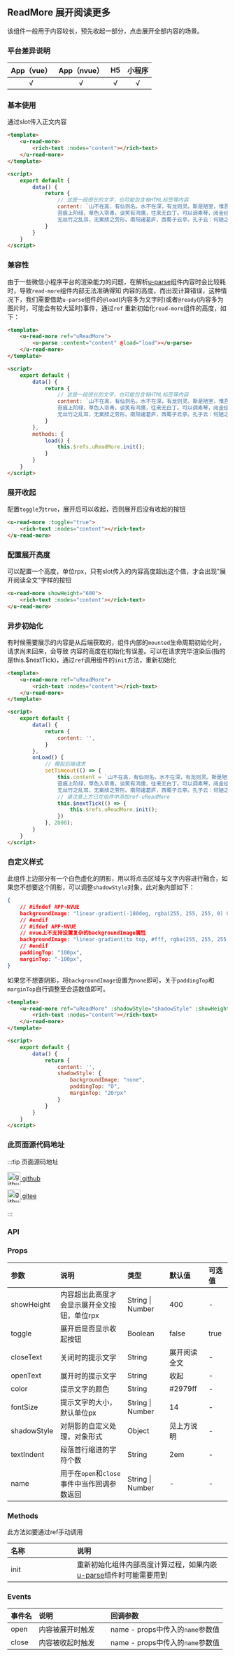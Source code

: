 ## ReadMore 展开阅读更多 <to-api/>

<demo-model url="/pages/componentsC/readMore/readMore"></demo-model>

该组件一般用于内容较长，预先收起一部分，点击展开全部内容的场景。

### 平台差异说明

|App（vue）|App（nvue）|H5|小程序|
|:-:|:-:|:-:|:-:|
|√|√|√|√|

### 基本使用

通过slot传入正文内容

```html
<template>
	<u-read-more>
		<rich-text :nodes="content"></rich-text>
	</u-read-more>
</template>

<script> 
	export default {
		data() {
			return {
				// 这是一段很长的文字，也可能包含有HTML标签等内容
				content: `山不在高，有仙则名。水不在深，有龙则灵。斯是陋室，惟吾德馨。
				苔痕上阶绿，草色入帘青。谈笑有鸿儒，往来无白丁。可以调素琴，阅金经。
				无丝竹之乱耳，无案牍之劳形。南阳诸葛庐，西蜀子云亭。孔子云：何陋之有？`,
			}
		}
	}
</script>
```

### 兼容性

由于一些微信小程序平台的渲染能力的问题，在解析[u-parse](/components/parse.html)组件内容时会比较耗时，导致`read-more`组件内部无法准确得知
内容的高度，而出现计算错误，这种情况下，我们需要借助`u-parse`组件的`@load`(内容多为文字时)或者`@ready`(内容多为图片时，可能会有较大延时)事件，通过`ref`
重新初始化`read-more`组件的高度，如下：

```html
<template>
	<u-read-more ref="uReadMore">
		<u-parse :content="content" @load="load"></u-parse>
	</u-read-more>
</template>

<script> 
	export default {
		data() {
			return {
				// 这是一段很长的文字，也可能包含有HTML标签等内容
				content: `山不在高，有仙则名。水不在深，有龙则灵。斯是陋室，惟吾德馨。
				苔痕上阶绿，草色入帘青。谈笑有鸿儒，往来无白丁。可以调素琴，阅金经。
				无丝竹之乱耳，无案牍之劳形。南阳诸葛庐，西蜀子云亭。孔子云：何陋之有？`,
			}
		},
		methods: {
            load() {
                this.$refs.uReadMore.init();
            }
		}
	}
</script>
```


### 展开收起

配置`toggle`为`true`，展开后可以收起，否则展开后没有收起的按钮

```html
<u-read-more :toggle="true">
    <rich-text :nodes="content"></rich-text>
</u-read-more>
```

### 配置展开高度

可以配置一个高度，单位rpx，只有slot传入的内容高度超出这个值，才会出现"展开阅读全文"字样的按钮

```html
<u-read-more showHeight="600">
    <rich-text :nodes="content"></rich-text>
</u-read-more>
```

### 异步初始化

有时候需要展示的内容是从后端获取的，组件内部的`mounted`生命周期初始化时，请求尚未回来，会导致
内容的高度在初始化有误差。可以在请求完毕渲染后(指的是this.$nextTick)，通过`ref`调用组件的`init`方法，重新初始化

```html
<template>
	<u-read-more ref="uReadMore">
        <rich-text :nodes="content"></rich-text>
	</u-read-more>
</template>

<script> 
	export default {
		data() {
			return {
				content: '',
			}
		},
		onLoad() {
			// 模拟后端请求
			setTimeout(() => {
				this.content = `山不在高，有仙则名。水不在深，有龙则灵。斯是陋室，惟吾德馨。
				苔痕上阶绿，草色入帘青。谈笑有鸿儒，往来无白丁。可以调素琴，阅金经。
				无丝竹之乱耳，无案牍之劳形。南阳诸葛庐，西蜀子云亭。孔子云：何陋之有？`,
				// 请注意上方已在组件中添加ref-uReadMore
				this.$nextTick(() => {
					this.$refs.uReadMore.init();
				})
			}, 2000);
		}
	}
</script>
```

### 自定义样式

此组件上边部分有一个白色虚化的阴影，用以将点击区域与文字内容进行融合，如果您不想要这个阴影，可以调整`shadowStyle`对象，此对象内部如下：

```json
{
    // #ifndef APP-NVUE
    backgroundImage: "linear-gradient(-180deg, rgba(255, 255, 255, 0) 0%, #fff 80%)",
    // #endif
    // #ifdef APP-NVUE
    // nvue上不支持设置复杂的backgroundImage属性
    backgroundImage: "linear-gradient(to top, #fff, rgba(255, 255, 255, 0.5))",
    // #endif
    paddingTop: "100px",
    marginTop: "-100px",
}
```

如果您不想要阴影，将`backgroundImage`设置为`none`即可，关于`paddingTop`和`marginTop`自行调整至合适数值即可。

```html
<template>
	<u-read-more ref="uReadMore" :shadowStyle="shadowStyle" :showHeight="200">
		<rich-text :nodes="content"></rich-text>
	</u-read-more>
</template>

<script> 
	export default {
		data() {
			return {
				content: '',
				shadowStyle: {
					backgroundImage: "none",
					paddingTop: "0",
					marginTop: "20rpx"
				}
			}
		}
	}
</script>
```

### 此页面源代码地址

:::tip 页面源码地址
<br/>

<a href="https://github.com/umicro/uView2.0/blob/master/pages/componentsC/readMore/readMore.nvue" target="_blank" style="display: flex;align-items: center">
   <img height="30" src="/common/github.svg" title="github" width="30"/>&nbsp;github
</a>

<a href="https://gitee.com/umicro/uView2.0/blob/master/pages/componentsC/readMore/readMore.nvue" target="_blank" style="display: flex;align-items: center;margin-top: 10px">
   <img height="30" src="/common/gitee.svg" title="github" width="30"/>&nbsp;gitee
</a>

<br/>
:::

### API

### Props

| 参数			| 说明										| 类型					| 默认值			|  可选值	|
|:-				|:-											|:-						|:-				|:-			|
| showHeight	| 内容超出此高度才会显示展开全文按钮，单位rpx	| String &#124; Number	| 400			| -			|
| toggle		| 展开后是否显示收起按钮						| Boolean				| false			| true		|
| closeText		| 关闭时的提示文字							| String				| 展开阅读全文	| -			|
| openText		| 展开时的提示文字							| String				| 收起			| -			|
| color			| 提示文字的颜色								| String				| #2979ff		| -			|
| fontSize		| 提示文字的大小，默认单位px					| String &#124; Number	| 14			| -			|
| shadowStyle	| 对阴影的自定义处理，对象形式					| Object				| 见上方说明		| -			|
| textIndent	| 段落首行缩进的字符个数						| String				| 2em			| -			|
| name			| 用于在`open`和`close`事件中当作回调参数返回	| String &#124; Number	| -				| -			|

### Methods

此方法如要通过ref手动调用

| 名称	| 说明																							|
|:-		|:-																								|
| init	| 重新初始化组件内部高度计算过程，如果内嵌[u-parse](/components/parse.html)组件时可能需要用到			|

### Events

| 事件名| 说明				| 回调参数							|
| :-	| :-				| :-								|
| open	| 内容被展开时触发	| name - props中传入的`name`参数值	|
| close	| 内容被收起时触发	| name - props中传入的`name`参数值	|


<style scoped>
h3[id=events] + table thead tr th:nth-child(2){
	width: 33.3%;
}

h3[id=methods] + p + table thead tr th:nth-child(2){
	width: 70%;
}
</style>
